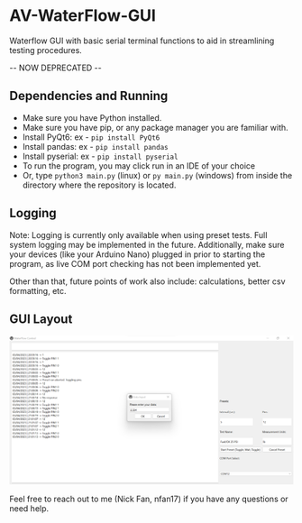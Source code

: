 # AV-WaterFlow-GUI
Waterflow GUI with basic serial terminal functions to aid in streamlining testing procedures.

-- NOW DEPRECATED --

## Dependencies and Running
- Make sure you have Python installed. 
- Make sure you have pip, or any package manager you are familiar with.
- Install PyQt6: ex - ```pip install PyQt6```
- Install pandas: ex - ```pip install pandas```
- Install pyserial: ex - ```pip install pyserial```
- To run the program, you may click run in an IDE of your choice
- Or, type ```python3 main.py``` (linux) or ```py main.py``` (windows) from inside the directory where the repository is located.

## Logging
Note: Logging is currently only available when using preset tests. Full system logging may be implemented in the future.
Additionally, make sure your devices (like your Arduino Nano) plugged in prior to starting the program, as live COM port checking has not been implemented yet.

Other than that, future points of work also include: calculations, better csv formatting, etc.

## GUI Layout
<img src="./src/GUIexample.png" alt="" title="GUIexample">

Feel free to reach out to me (Nick Fan, nfan17) if you have any questions or need help.
